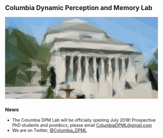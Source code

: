 ## Columbia Dynamic Perception and Memory Lab
![Top pic](columbia_prim_crop.png)

### News
* The Columbia DPM Lab will be officially opening July 2018! Prospective PhD students and postdocs, please email ColumbiaDPML@gmail.com
* We are on Twitter, [@Columbia_DPML](https://twitter.com/Columbia_DPML)
